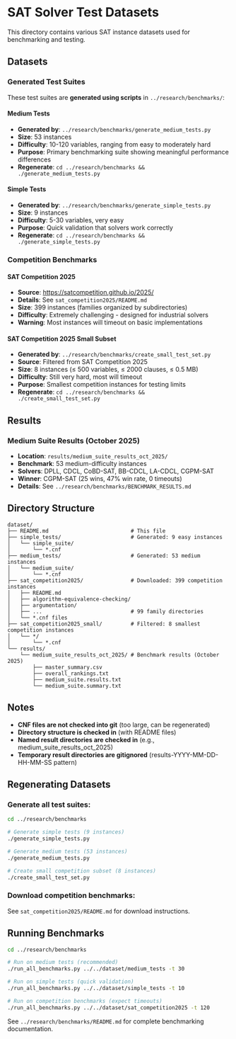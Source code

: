 # SAT Solver Test Datasets

This directory contains various SAT instance datasets used for benchmarking and testing.

## Datasets

### Generated Test Suites

These test suites are **generated using scripts** in `../research/benchmarks/`:

#### Medium Tests
- **Generated by**: `../research/benchmarks/generate_medium_tests.py`
- **Size**: 53 instances
- **Difficulty**: 10-120 variables, ranging from easy to moderately hard
- **Purpose**: Primary benchmarking suite showing meaningful performance differences
- **Regenerate**: `cd ../research/benchmarks && ./generate_medium_tests.py`

#### Simple Tests
- **Generated by**: `../research/benchmarks/generate_simple_tests.py`
- **Size**: 9 instances
- **Difficulty**: 5-30 variables, very easy
- **Purpose**: Quick validation that solvers work correctly
- **Regenerate**: `cd ../research/benchmarks && ./generate_simple_tests.py`

### Competition Benchmarks

#### SAT Competition 2025
- **Source**: https://satcompetition.github.io/2025/
- **Details**: See `sat_competition2025/README.md`
- **Size**: 399 instances (families organized by subdirectories)
- **Difficulty**: Extremely challenging - designed for industrial solvers
- **Warning**: Most instances will timeout on basic implementations

#### SAT Competition 2025 Small Subset
- **Generated by**: `../research/benchmarks/create_small_test_set.py`
- **Source**: Filtered from SAT Competition 2025
- **Size**: 8 instances (≤ 500 variables, ≤ 2000 clauses, ≤ 0.5 MB)
- **Difficulty**: Still very hard, most will timeout
- **Purpose**: Smallest competition instances for testing limits
- **Regenerate**: `cd ../research/benchmarks && ./create_small_test_set.py`

## Results

### Medium Suite Results (October 2025)
- **Location**: `results/medium_suite_results_oct_2025/`
- **Benchmark**: 53 medium-difficulty instances
- **Solvers**: DPLL, CDCL, CoBD-SAT, BB-CDCL, LA-CDCL, CGPM-SAT
- **Winner**: CGPM-SAT (25 wins, 47% win rate, 0 timeouts)
- **Details**: See `../research/benchmarks/BENCHMARK_RESULTS.md`

## Directory Structure

```
dataset/
├── README.md                          # This file
├── simple_tests/                      # Generated: 9 easy instances
│   └── simple_suite/
│       └── *.cnf
├── medium_tests/                      # Generated: 53 medium instances
│   └── medium_suite/
│       └── *.cnf
├── sat_competition2025/               # Downloaded: 399 competition instances
│   ├── README.md
│   ├── algorithm-equivalence-checking/
│   ├── argumentation/
│   ├── ...                            # 99 family directories
│   └── *.cnf files
├── sat_competition2025_small/         # Filtered: 8 smallest competition instances
│   └── */
│       └── *.cnf
└── results/
    └── medium_suite_results_oct_2025/ # Benchmark results (October 2025)
        ├── master_summary.csv
        ├── overall_rankings.txt
        ├── medium_suite.results.txt
        └── medium_suite.summary.txt
```

## Notes

- **CNF files are not checked into git** (too large, can be regenerated)
- **Directory structure is checked in** (with README files)
- **Named result directories are checked in** (e.g., medium_suite_results_oct_2025)
- **Temporary result directories are gitignored** (results-YYYY-MM-DD-HH-MM-SS pattern)

## Regenerating Datasets

### Generate all test suites:
```bash
cd ../research/benchmarks

# Generate simple tests (9 instances)
./generate_simple_tests.py

# Generate medium tests (53 instances)
./generate_medium_tests.py

# Create small competition subset (8 instances)
./create_small_test_set.py
```

### Download competition benchmarks:
See `sat_competition2025/README.md` for download instructions.

## Running Benchmarks

```bash
cd ../research/benchmarks

# Run on medium tests (recommended)
./run_all_benchmarks.py ../../dataset/medium_tests -t 30

# Run on simple tests (quick validation)
./run_all_benchmarks.py ../../dataset/simple_tests -t 10

# Run on competition benchmarks (expect timeouts)
./run_all_benchmarks.py ../../dataset/sat_competition2025 -t 120
```

See `../research/benchmarks/README.md` for complete benchmarking documentation.
